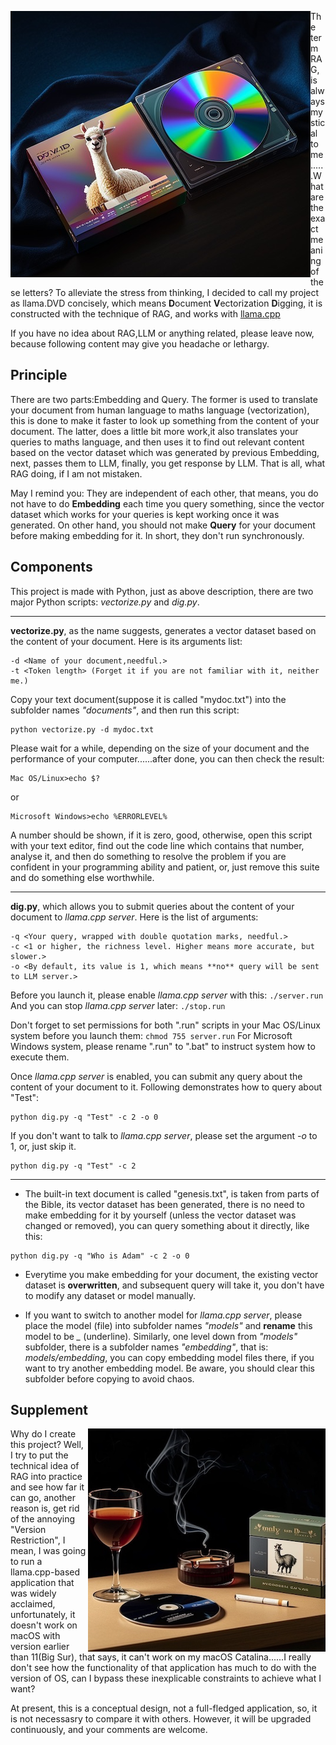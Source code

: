<img align="left" src="./github/images/llama.dvd.cover.png">The term RAG, is always mystical to me......What are the exact meaning of these letters? To alleviate the stress from thinking, I decided to call my project as llama.DVD concisely, which means **D**ocument **V**ectorization **D**igging, it is constructed with the technique of RAG, and works with [llama.cpp](https://github.com/ggerganov/llama.cpp)

If you have no idea about RAG,LLM or anything related, please leave now, because following content may give you headache or lethargy.

## Principle
There are two parts:Embedding and Query. The former is used to translate your document from human language to maths language (vectorization), this is done to make it faster to look up something from the content of your document. The latter, does a little bit more work,it also translates your queries to maths language, and then uses it to find out relevant content based on the vector dataset which was generated by previous Embedding, next, passes them to LLM, finally, you get response by LLM. That is all, what RAG doing, if I am not mistaken.

May I remind you: They are independent of each other, that means, you do not have to do **Embedding** each time you query something, since the vector dataset which works for your queries is kept working once it was generated. On other hand, you should not make **Query** for your document before making embedding for it. In short, they don't run synchronously.

## Components
This project is made with Python, just as above description, there are two major Python scripts: *vectorize.py* and *dig.py*.

---

**vectorize.py**, as the name suggests, generates a vector dataset based on the content of your document. Here is its arguments list:
```
-d <Name of your document,needful.>
-t <Token length> (Forget it if you are not familiar with it, neither me.)
```
Copy your text document(suppose it is called "mydoc.txt") into the subfolder names *"documents"*, and then run this script:
```
python vectorize.py -d mydoc.txt
```
Please wait for a while, depending on the size of your document and the performance of your computer......after done, you can then check the result:
```
Mac OS/Linux>echo $?
```
or
```
Microsoft Windows>echo %ERRORLEVEL%
```
A number should be shown, if it is zero, good, otherwise, open this script with your text editor, find out the code line which contains that number, analyse it, and then do something to resolve the problem if you are confident in your programming ability and patient, or, just remove this suite and do something else worthwhile. 

---

**dig.py**, which allows you to submit queries about the content of your document to *llama.cpp server*. Here is the list of arguments:
```
-q <Your query, wrapped with double quotation marks, needful.>
-c <1 or higher, the richness level. Higher means more accurate, but slower.>
-o <By default, its value is 1, which means **no** query will be sent to LLM server.>
```
Before you launch it, please enable *llama.cpp server* with this: 
`./server.run` And you can stop *llama.cpp server* later: `./stop.run`

Don't forget to set permissions for both ".run" scripts in your Mac OS/Linux system before you launch them: `chmod 755 server.run`
For Microsoft Windows system, please rename ".run" to ".bat" to instruct system how to execute them.

Once *llama.cpp server* is enabled, you can submit any query about the content of your document to it. Following demonstrates how to query about "Test":
```
python dig.py -q "Test" -c 2 -o 0
```
If you don't want to talk to *llama.cpp server*, please set the argument *-o* to 1, or, just skip it.
```
python dig.py -q "Test" -c 2
```

---

- The built-in text document is called "genesis.txt", is taken from parts of the Bible, its vector dataset has been generated, there is no need to make embedding for it by yourself (unless the vector dataset was changed or removed), you can query something about it directly, like this:
```
python dig.py -q "Who is Adam" -c 2 -o 0
```

- Everytime you make embedding for your document, the existing vector dataset is **overwritten**, and subsequent query will take it, you don't have to modify any dataset or model manually.

- If you want to switch to another model for *llama.cpp server*, please place the model (file) into subfolder names *"models"* and **rename** this model to be *_* (underline). Similarly, one level down from *"models"* subfolder, there is a subfolder names *"embedding"*, that is: *models/embedding*, you can copy embedding model files there, if you want to try another embedding model. Be aware, you should clear this subfolder before copying to avoid chaos.

## Supplement
<img align="right" src="./github/images/llama.dvd.illustration-1.png">Why do I create this project? Well, I try to put the technical idea of RAG into practice and see how far it can go, another reason is, get rid of the annoying "Version Restriction", I mean, I was going to run a llama.cpp-based application that was widely acclaimed, unfortunately, it doesn't work on macOS with version earlier than 11(Big Sur), that says, it can't work on my macOS Catalina......I really don't see how the functionality of that application has much to do with the version of OS, can I bypass these inexplicable constraints to achieve what I want?

At present, this is a conceptual design, not a full-fledged application, so, it is not necessasry to compare it with others. However, it will be upgraded continuously, and your comments are welcome.


